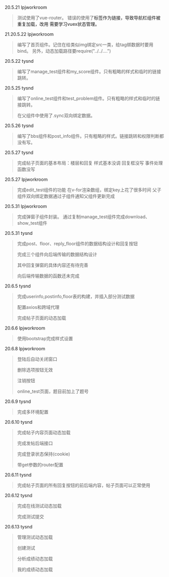 20.5.21 lpjworkroom
>测试使用了vue-router。
>错误的使用了<a>标签作为链接，导致导航栏组件被重复加载，改用<router-link :to="">
>需要学习vuex状态管理。

21.20.5.22 lpjworkroom
>编写了首页组件。记住在给类似img绑定src一类，给tag绑数据时要用bind。
>另外，动态加载路径要require("../../....")

20.5.22 tysnd

>编写了manage_test组件和my_score组件。只有粗略的样式和临时的链接跳转。

20.5.25 tysnd

> 编写了online_test组件和test_problem组件。只有粗略的样式和临时的链接跳转。
>
> 在父组件中使用了.sync双向绑定数据。
>

20.5.26 tysnd

>编写了bbs组件和post_info组件。只有粗略的样式。链接跳转和权限判断都没有写。



20.5.27 tysnd

>完成帖子页面的基本布局：楼层和回复
样式基本没调
回复框没写
事件处理函数没写

20.5.27 lpjworkroom

>完成edit_test组件的功能
在v-for渲染数组，绑定key上花了很多时间
父子组件双向绑定数据通过子组件通知父组件更新完成

20.5.31 lpjworkroom

>完成弹窗子组件封装。
>通过复制manage_test组件完成download、show_test组件

20.5.31 tysnd

>完成post、floor、reply_floor组件的数据结构设计和回复按钮
>
>完成三个组件向后端传输的数据结构设计
>
>其中回复弹窗的具体内容还有待完善
>
>向后端传输数据的函数还未完成

20.6.5 tysnd

>完成userinfo,postinfo,floor表的构建，并插入部分测试数据
>
>配置axios和跨域代理
>
>完成帖子页面的动态加载

20.6.6 lpjworkroom

>使用bootstrap完成样式设置

20.6.8 lpjworkroom

>登陆后自动关闭窗口
>
>删除选项按钮无效
>
>注销按钮
>
>online_test页面，题目前加上了题号

20.6.9 tysnd

>完成多环境配置

20.6.10 tysnd

>完成帖子内容页面动态加载
>
>完成发帖后端接口
>
>完成登录状态保持(cookie)
>
>带get参数的router配置

20.6.11 tysnd

>完成帖子页面的所有回复按钮的前后端内容，帖子页面可以正常使用

20.6.12 tysnd

>完成在线测试动态加载
>
>完成测试提交

20.6.13 tysnd

>管理测试动态加载 
>
>创建测试
>
>分析成绩动态加载 
>
>我的成绩动态加载